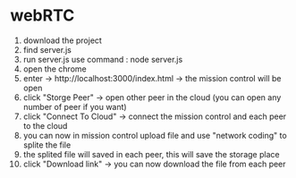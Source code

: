 # webRTC
1. download the project 
2. find server.js
3. run server.js use command : node server.js
4. open the chrome
5. enter -> http://localhost:3000/index.html -> the mission control will be open
6. click "Storge Peer" -> open other peer in the cloud (you can open any number of peer if you want) 
7. click "Connect To Cloud" -> connect the mission control and each peer to the cloud
7. you can now in mission control upload file and use "network coding" to splite the file 
8. the splited file will saved in each peer, this will save the storage place 
9. click "Download link" -> you can now download the file from each peer 

